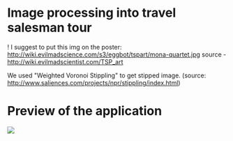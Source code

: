 # Image processing into travel salesman tour

! I suggest to put this img on the poster:
http://wiki.evilmadscience.com/s3/eggbot/tspart/mona-quartet.jpg
source - http://wiki.evilmadscientist.com/TSP_art


We used "Weighted Voronoi Stippling" to get stipped image.
(source: http://www.saliences.com/projects/npr/stippling/index.html)



# Preview of the application
![](http://image_path/img.jpghttp://clip2net.com/clip/m527982/5cff1-clip-122kb.png)